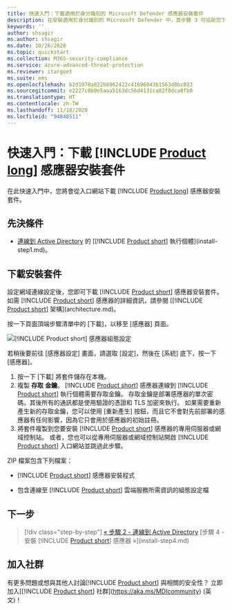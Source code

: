```yaml
---
title: 快速入門：下載適用於身分識別的 Microsoft Defender 感應器安裝套件
description: 在安裝適用於身分識別的 Microsoft Defender 中，其步驟 3 可協助您下載適用於身分識別的 Defender 感應器安裝套件。
keywords: ''
author: shsagir
ms.author: shsagir
ms.date: 10/26/2020
ms.topic: quickstart
ms.collection: M365-security-compliance
ms.service: azure-advanced-threat-protection
ms.reviewer: itargoet
ms.suite: ems
ms.openlocfilehash: b2d1978a822b8062422c41696043b1563d8bc893
ms.sourcegitcommit: e2227c0b0e5aaa5163dc56d4131ca82f8dca8fb0
ms.translationtype: HT
ms.contentlocale: zh-TW
ms.lasthandoff: 11/18/2020
ms.locfileid: "94848511"
---
```

# <a name="quickstart-download-the-product-long-sensor-setup-package"></a>快速入門：下載 [!INCLUDE [Product long](includes/product-long.md)] 感應器安裝套件

在此快速入門中，您將會從入口網站下載 [!INCLUDE [Product long](includes/product-long.md)] 感應器安裝套件。

## <a name="prerequisites"></a>先決條件

- [連線到 Active Directory](install-step2.md) 的 [[!INCLUDE [Product short](includes/product-short.md)] 執行個體](install-step1.md)。

## <a name="download-the-setup-package"></a>下載安裝套件

設定網域連線設定後，您即可下載 [!INCLUDE [Product short](includes/product-short.md)] 感應器安裝套件。 如需 [!INCLUDE [Product short](includes/product-short.md)] 感應器的詳細資訊，請參閱 [[!INCLUDE [Product short](includes/product-short.md)] 架構](architecture.md)。

按一下頁面頂端步驟清單中的 [下載]，以移至 [感應器] 頁面。

![[!INCLUDE [Product short](includes/product-short.md)] 感應器組態設定](media/sensor-config.png)

若稍後要前往 [感應器設定] 畫面，請選取 [設定]，然後在 [系統] 底下，按一下 [感應器]。  

1. 按一下 [下載] 將套件儲存在本機。
1. 複製 **存取** **金鑰**。 [!INCLUDE [Product short](includes/product-short.md)] 感應器連線到 [!INCLUDE [Product short](includes/product-short.md)] 執行個體需要存取金鑰。 存取金鑰是部署感應器的單次密碼，其後所有的通訊都是使用驗證的憑證和 TLS 加密來執行。 如果需要重新產生新的存取金鑰，您可以使用 [重新產生] 按鈕，而且它不會對先前部署的感應器有任何影響，因為它只會用於感應器的初始註冊。
1. 將套件複製到您要安裝 [!INCLUDE [Product short](includes/product-short.md)] 感應器的專用伺服器或網域控制站。 或者，您也可以從專用伺服器或網域控制站開啟 [!INCLUDE [Product short](includes/product-short.md)] 入口網站並跳過此步驟。

ZIP 檔案包含下列檔案：

- [!INCLUDE [Product short](includes/product-short.md)] 感應器安裝程式

- 包含連線至 [!INCLUDE [Product short](includes/product-short.md)] 雲端服務所需資訊的組態設定檔

## <a name="next-steps"></a>下一步

> [!div class="step-by-step"]
> [« 步驟 2 - 連線到 Active Directory](install-step2.md)
> [步驟 4 - 安裝 [!INCLUDE [Product short](includes/product-short.md)] 感應器 »](install-step4.md)

## <a name="join-the-community"></a>加入社群

有更多問題或想與其他人討論[!INCLUDE [Product short](includes/product-short.md)] 與相關的安全性？ 立即加入[[!INCLUDE [Product short](includes/product-short.md)] 社群](https://aka.ms/MDIcommunity) \(英文\)！
